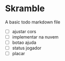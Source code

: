 # Skramble

A basic todo markdown file

- [ ] ajustar cors
- [ ] implementar na nuvem
- [ ] botao ajuda
- [ ] status jogador
- [ ] placar
